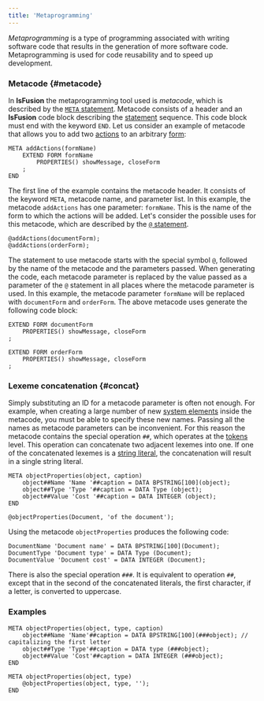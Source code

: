 ```yaml
---
title: 'Metaprogramming'
---
```


*Metaprogramming* is a type of programming associated with writing software code that results in the generation of more software code. Metaprogramming is used for code reusability and to speed up development.  

### Metacode {#metacode}

In **lsFusion** the metaprogramming tool used is *metacode*, which is described by the [`META` statement](META_statement.md). Metacode consists of a header and an **lsFusion** code block describing the [statement](Statements.md) sequence. This code block must end with the keyword `END`. Let us consider an example of metacode that allows you to add two [actions](Actions.md) to an arbitrary [form](Forms.md):

```lsf
META addActions(formName)
    EXTEND FORM formName
        PROPERTIES() showMessage, closeForm
    ;
END
```

The first line of the example contains the metacode header. It consists of the keyword `META`, metacode name, and parameter list. In this example, the metacode `addActions` has one parameter: `formName`. This is the name of the form to which the actions will be added. Let's consider the possible uses for this metacode, which are described by the [`@` statement](commat_statement.md). 

```lsf
@addActions(documentForm);
@addActions(orderForm);
```

The statement to use metacode starts with the special symbol `@`, followed by the name of the metacode and the parameters passed. When generating the code, each metacode parameter is replaced by the value passed as a parameter of the `@` statement in all places where the metacode parameter is used. In this example, the metacode parameter `formName` will be replaced with `documentForm` and `orderForm`. The above metacode uses generate the following code block:

```lsf
EXTEND FORM documentForm
    PROPERTIES() showMessage, closeForm
;

EXTEND FORM orderForm
    PROPERTIES() showMessage, closeForm
;
```

### Lexeme concatenation  {#concat}

Simply substituting an ID for a metacode parameter is often not enough. For example, when creating a large number of new [system elements](Element_identification.md) inside the metacode, you must be able to specify these new names. Passing all the names as metacode parameters can be inconvenient. For this reason the metacode contains the special operation `##`, which operates at the [tokens](Tokens.md) level. This operation can concatenate two adjacent lexemes into one. If one of the concatenated lexemes is a [string literal](Literals.md#strliteral-broken), the concatenation will result in a single string literal.

```lsf
META objectProperties(object, caption)
    object##Name 'Name '##caption = DATA BPSTRING[100](object);
    object##Type 'Type '##caption = DATA Type (object);
    object##Value 'Cost '##caption = DATA INTEGER (object);
END

@objectProperties(Document, 'of the document');
```

Using the metacode `objectProperties` produces the following code:

```lsf
DocumentName 'Document name' = DATA BPSTRING[100](Document);
DocumentType 'Document type' = DATA Type (Document);
DocumentValue 'Document cost' = DATA INTEGER (Document);
```

There is also the special operation `###`. It is equivalent to operation `##`, except that in the second of the concatenated literals, the first character, if a letter, is converted to uppercase.

### Examples

```lsf
META objectProperties(object, type, caption)
    object##Name 'Name'##caption = DATA BPSTRING[100](###object); // capitalizing the first letter
    object##Type 'Type'##caption = DATA type (###object);
    object##Value 'Cost'##caption = DATA INTEGER (###object);
END

META objectProperties(object, type)
    @objectProperties(object, type, '');
END
```
